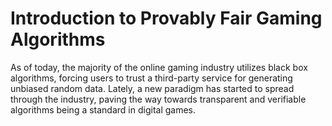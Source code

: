 # Introduction to Provably Fair Gaming Algorithms

As of today, the majority of the online gaming industry utilizes black box algorithms, forcing users to trust a third-party service for generating unbiased random data. Lately, a new paradigm has started to spread through the industry, paving the way towards transparent and verifiable algorithms being a standard in digital games.

